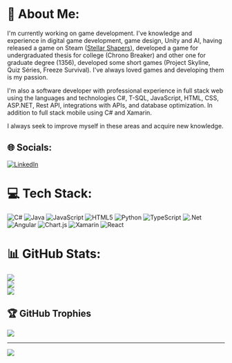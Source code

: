 # 💫 About Me:
I'm currently working on game development. I've knowledge and experience in digital game development, game design, Unity and AI, having released a game on Steam ([Stellar Shapers](https://store.steampowered.com/app/3429050/Stellar_Shapers/)), developed a game for undergraduated thesis for college (Chrono Breaker) and other one for graduate degree (1356), developed some short games (Project Skyline, Quiz Séries, Freeze Survival). I've always loved games and developing them is my passion.

I'm also a software developer with professional experience in full stack web using the languages ​​and technologies C#, T-SQL, JavaScript, HTML, CSS, ASP.NET, Rest API, integrations with APIs, and database optimization. In addition to full stack mobile using C# and Xamarin.

I always seek to improve myself in these areas and acquire new knowledge.


## 🌐 Socials:
[![LinkedIn](https://img.shields.io/badge/LinkedIn-%230077B5.svg?logo=linkedin&logoColor=white)](link) 

# 💻 Tech Stack:
![C#](https://img.shields.io/badge/c%23-%23239120.svg?style=for-the-badge&logo=csharp&logoColor=white) ![Java](https://img.shields.io/badge/java-%23ED8B00.svg?style=for-the-badge&logo=openjdk&logoColor=white) ![JavaScript](https://img.shields.io/badge/javascript-%23323330.svg?style=for-the-badge&logo=javascript&logoColor=%23F7DF1E) ![HTML5](https://img.shields.io/badge/html5-%23E34F26.svg?style=for-the-badge&logo=html5&logoColor=white) ![Python](https://img.shields.io/badge/python-3670A0?style=for-the-badge&logo=python&logoColor=ffdd54) ![TypeScript](https://img.shields.io/badge/typescript-%23007ACC.svg?style=for-the-badge&logo=typescript&logoColor=white) ![.Net](https://img.shields.io/badge/.NET-5C2D91?style=for-the-badge&logo=.net&logoColor=white) ![Angular](https://img.shields.io/badge/angular-%23DD0031.svg?style=for-the-badge&logo=angular&logoColor=white) ![Chart.js](https://img.shields.io/badge/chart.js-F5788D.svg?style=for-the-badge&logo=chart.js&logoColor=white) ![Xamarin](https://img.shields.io/badge/Xamarin-3199DC?style=for-the-badge&logo=xamarin&logoColor=white) ![React](https://img.shields.io/badge/react-%2320232a.svg?style=for-the-badge&logo=react&logoColor=%2361DAFB)
# 📊 GitHub Stats:
![](https://github-readme-stats.vercel.app/api?username=natog7&theme=dark&hide_border=false&include_all_commits=false&count_private=false)<br/>
![](https://github-readme-streak-stats.herokuapp.com/?user=natog7&theme=dark&hide_border=false)<br/>
![](https://github-readme-stats.vercel.app/api/top-langs/?username=natog7&theme=dark&hide_border=false&include_all_commits=false&count_private=false&layout=compact)

## 🏆 GitHub Trophies
![](https://github-profile-trophy.vercel.app/?username=natog7&theme=radical&no-frame=false&no-bg=true&margin-w=4)

---
[![](https://visitcount.itsvg.in/api?id=natog7&icon=0&color=10)](https://visitcount.itsvg.in)

<!-- Proudly created with GPRM ( https://gprm.itsvg.in ) -->

<!--
**natog7/natog7** is a ✨ _special_ ✨ repository because its `README.md` (this file) appears on your GitHub profile.

Here are some ideas to get you started:

- 🔭 I’m currently working on ...
- 🌱 I’m currently learning ...
- 👯 I’m looking to collaborate on ...
- 🤔 I’m looking for help with ...
- 💬 Ask me about ...
- 📫 How to reach me: ...
- 😄 Pronouns: ...
- ⚡ Fun fact: ...
-->

